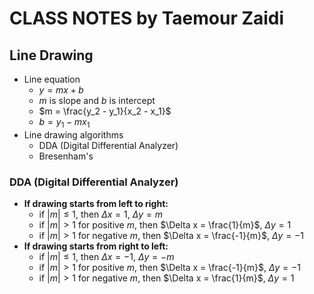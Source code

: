 # **CLASS NOTES** by Taemour Zaidi

## Line Drawing

- Line equation
    - $y = mx + b$
    - $m$ is slope and $b$ is intercept
    - $m = \frac{y_2 - y_1}{x_2 - x_1}$
    - $b = y_1 - mx_1$
- Line drawing algorithms
    - DDA (Digital Differential Analyzer)
    - Bresenham's

### DDA (Digital Differential Analyzer)
- **If drawing starts from left to right:**
    - if $|m| \leq 1$, then $\Delta x = 1$, $\Delta y = m$
    - if $|m| > 1$ for positive $m$, then $\Delta x = \frac{1}{m}$, $\Delta y = 1$
    - if $|m| > 1$ for negative $m$, then $\Delta x = \frac{-1}{m}$, $\Delta y = -1$
- **If drawing starts from right to left:**
    - if $|m| \leq 1$, then $\Delta x = -1$, $\Delta y = -m$
    - if $|m| > 1$ for positive $m$, then $\Delta x = \frac{-1}{m}$, $\Delta y = -1$
    - if $|m| > 1$ for negative $m$, then $\Delta x = \frac{1}{m}$, $\Delta y = 1$
